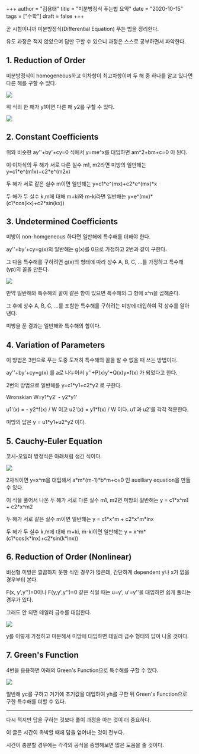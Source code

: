 +++
author = "김용태"
title = "미분방정식 푸는법 요약"
date = "2020-10-15"
tags = ["수학"]
draft = false
+++

곧 시험이니까 미분방정식(Differential Equation) 푸는 법을 정리한다.

유도 과정은 적지 않았으며 답만 구할 수 있으니 과정은 스스로 공부하면서 파악한다.

## 1\. Reduction of Order

미분방정식이 homogeneous하고 이차항이 최고차항이며 두 해 중 하나를 알고 있다면 다른 해를 구할 수 있다.

![](https://cdn.hashnode.com/res/hashnode/image/upload/v1681691820371/50dea1e5-19f2-4c7a-b701-e6e239a7c821.png)

위 식의 한 해가 y1이면 다른 해 y2를 구할 수 있다.

![](https://cdn.hashnode.com/res/hashnode/image/upload/v1681691830529/2b9dde29-aad9-479f-8039-b52f394d35de.png)

## 2\. Constant Coefficients

위와 비슷한 ay''+by'+cy=0 식에서 y=me^x를 대입하면 am^2+bm+c=0 이 된다.

이 이차식의 두 해가 서로 다른 실수 m1, m2라면 미방의 일반해는 y=c1\*e^(m1x)+c2\*e^(m2x)

두 해가 서로 같은 실수 m이면 일반해는 y=c1\*e^(mx)+c2\*e^(mx)\*x

두 해가 두 실수 k,m에 대해 m+ki와 m-ki라면 일반해는 y=e^(mx)\*(c1\*cos(kx)+c2\*sin(kx))

## 3\. Undetermined Coefficients

미방이 non-homgeneous 하다면 일반해에 특수해를 더해야 한다.

ay''+by'+cy=g(x)의 일반해는 g(x)를 0으로 가정하고 2번과 같이 구한다.

그 다음 특수해를 구하려면 g(x)의 형태에 따라 상수 A, B, C, ...를 가정하고 특수해(yp)의 꼴을 만든다.

![](https://cdn.hashnode.com/res/hashnode/image/upload/v1681691838242/a44fae48-bd56-4f65-8ed4-19af82a242c2.png)

만약 일반해와 특수해의 꼴이 같은 항이 있으면 특수해의 그 항에 x^n을 곱해준다.

그 후에 상수 A, B, C, ...를 포함한 특수해를 구하려는 미방에 대입하여 각 상수를 알아낸다.

미방을 푼 결과는 일반해와 특수해의 합이다.

## 4\. Variation of Parameters

이 방법은 3번으로 푸는 도중 도저히 특수해의 꼴을 알 수 없을 때 쓰는 방법이다.

ay''+by'+cy=g(x) 를 a로 나누어서 y''+P(x)y'+Q(x)y=f(x) 가 되었다고 한다.

2번의 방법으로 일반해를 y=c1\*y1+c2\*y2 로 구한다.

Wronskian W=y1\*y2' - y2\*y1'

u1'(x) = - y2\*f(x) / W 이고 u2'(x) = y1\*f(x) / W 이다. u1'과 u2'를 각각 적분한다.

미방의 답은 y = u1\*y1+u2\*y2 이다.

## 5\. Cauchy-Euler Equation

코시-오일러 방정식은 아래처럼 생긴 식이다.

![](https://cdn.hashnode.com/res/hashnode/image/upload/v1681691845218/ead536d3-ced1-4d36-aba8-c901f9b191f3.png)

2차식이면 y=x^m을 대입해서 a\*m\*(m-1)\*b\*m+c=0 인 auxiliary equation을 만들 수 있다.

이 식을 풀어서 나온 두 해가 서로 다른 실수 m1, m2면 미방의 일반해는 y = c1\*x^m1 + c2\*x^m2

두 해가 서로 같은 실수 m이면 일반해는 y = c1\*x^m + c2\*x^m\*lnx

두 해가 두 실수 k,m에 대해 m+ki, m-ki이면 일반해는 y = x^m\*(c1\*cos(k\*lnx)+c2\*sin(k\*lnx))

## 6. Reduction of Order (Nonlinear)

비선형 미방은 깔끔하지 못한 식인 경우가 많은데, 간단하게 dependent y나 x가 없을 경우부터 본다.

F(x, y',y'')=0이나 F(y,y',y'')=0 같은 식일 때는 u=y', u'=y''을 대입하면 쉽게 풀리는 경우가 있다.

그래도 안 되면 테일러 급수를 대입한다.

![](https://cdn.hashnode.com/res/hashnode/image/upload/v1681691856173/a840f7a9-2b49-4854-b759-63ffd6da9f57.png)

y를 이렇게 가정하고 미분해서 미방에 대입하면 테일러 급수 형태의 답이 나올 것이다.

## 7. Green's Function

4번을 응용하면 아래의 Green's Function으로 특수해를 구할 수 있다.

![](https://cdn.hashnode.com/res/hashnode/image/upload/v1681691862292/afc6da2c-c3e0-4b50-9682-b5441384c59d.png)

일반해 yc를 구하고 거기에 초기값을 대입하여 yh를 구한 뒤 Green's Function으로 구한 특수해를 더할 수 있다.

---

다시 적지만 답을 구하는 것보다 풀이 과정을 아는 것이 더 중요하다.

이 글은 시간이 촉박할 때에 답을 얻어내는 것이 전부다.

시간이 충분할 경우에는 각각의 공식을 증명해보면 많은 도움을 줄 것이다.
